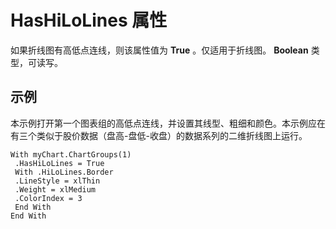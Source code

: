 
# HasHiLoLines 属性

如果折线图有高低点连线，则该属性值为  **True** 。仅适用于折线图。 **Boolean** 类型，可读写。


## 示例

本示例打开第一个图表组的高低点连线，并设置其线型、粗细和颜色。本示例应在有三个类似于股价数据（盘高-盘低-收盘）的数据系列的二维折线图上运行。


```
With myChart.ChartGroups(1) 
 .HasHiLoLines = True 
 With .HiLoLines.Border 
 .LineStyle = xlThin 
 .Weight = xlMedium 
 .ColorIndex = 3 
 End With 
End With
```

